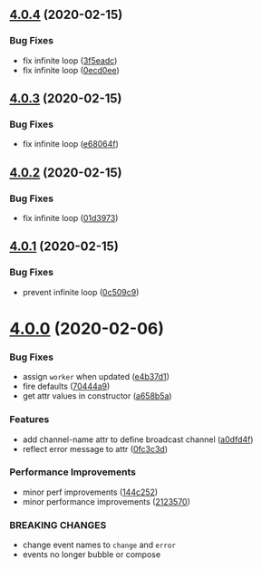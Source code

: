 ## [4.0.4](https://github.com/bennypowers/service-worker/compare/v4.0.3...v4.0.4) (2020-02-15)


### Bug Fixes

* fix infinite loop ([3f5eadc](https://github.com/bennypowers/service-worker/commit/3f5eadcead3982f0540e79f9050cea1b9f0f10af))
* fix infinite loop ([0ecd0ee](https://github.com/bennypowers/service-worker/commit/0ecd0ee647747a0baa65e4990fc7cb8f1aa787e4))

## [4.0.3](https://github.com/bennypowers/service-worker/compare/v4.0.2...v4.0.3) (2020-02-15)


### Bug Fixes

* fix infinite loop ([e68064f](https://github.com/bennypowers/service-worker/commit/e68064f8f70079a9aa30945ed0f0c3ca1b2220fc))

## [4.0.2](https://github.com/bennypowers/service-worker/compare/v4.0.1...v4.0.2) (2020-02-15)


### Bug Fixes

* fix infinite loop ([01d3973](https://github.com/bennypowers/service-worker/commit/01d39737753c46247ee876826adb056ceba21a07))

## [4.0.1](https://github.com/bennypowers/service-worker/compare/v4.0.0...v4.0.1) (2020-02-15)


### Bug Fixes

* prevent infinite loop ([0c509c9](https://github.com/bennypowers/service-worker/commit/0c509c9af4b337629cf0efbd280728f71d34649c))

# [4.0.0](https://github.com/bennypowers/service-worker/compare/v3.1.0...v4.0.0) (2020-02-06)


### Bug Fixes

* assign `worker` when updated ([e4b37d1](https://github.com/bennypowers/service-worker/commit/e4b37d1322fa0d0a0335614fb31c627c3e4c9bc8))
* fire defaults ([70444a9](https://github.com/bennypowers/service-worker/commit/70444a98d5b8163b430266e48d37d5fbb972ed4b))
* get attr values in constructor ([a658b5a](https://github.com/bennypowers/service-worker/commit/a658b5a3a4d7062038b03b4d6a23dc96e1db57a8))


### Features

* add channel-name attr to define broadcast channel ([a0dfd4f](https://github.com/bennypowers/service-worker/commit/a0dfd4f0eb450f93121967d9ea8dcafbafb252e2))
* reflect error message to attr ([0fc3c3d](https://github.com/bennypowers/service-worker/commit/0fc3c3d8de304811109f48d36b13e34daf29031b))


### Performance Improvements

* minor perf improvements ([144c252](https://github.com/bennypowers/service-worker/commit/144c252e3fea9802157f545f5a5bd5c6f0f3c008))
* minor performance improvements ([2123570](https://github.com/bennypowers/service-worker/commit/2123570f93bbdbb4ab848f66dc2b202a532e0cc8))


### BREAKING CHANGES

* change event names to `change` and `error`
* events no longer bubble or compose
